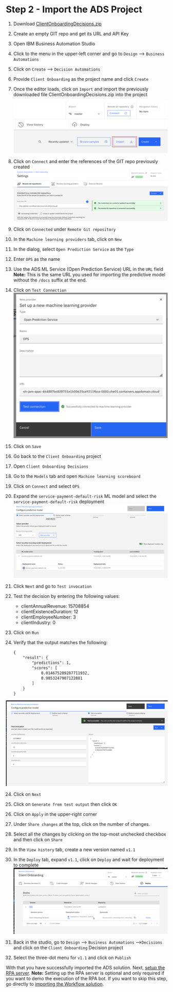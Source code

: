 # Step 2 - Import the ADS Project

1. Download [ClientOnboardingDecisions.zip](Solution%20Exports/Automation%20Decision%20Services/ClientOnboardingDecisions.zip)

2. Create an empty GIT repo and get its URL and API Key

3. Open IBM Business Automation Studio

4. Click to the menu in the upper-left corner and go to `Design` --> `Business Automations`

5. Click on `Create` --> `Decision Automations`

6. Provide `Client Onboarding` as the project name and click `Create`

7. Once the editor loads, click on `Import` and import the previously downloaded file ClientOnboardingDecisions.zip into the project

   ![ads-import](images/ads-import.png)

8. Click on `Connect` and enter the references of the GIT repo previously created ![image-2021gitconnect](images/ads-git-connect.png)

8. Click on `Connected` under `Remote Git repository`

9. In the `Machine learning providers` tab, click on `New`

10. In the dialog, select `Open Prediction Service` as the `Type`

11. Enter `OPS` as the name

13. Use the ADS ML Service (Open Prediction Service) URL in the `URL` field
    **Note:** This is the same URL you used for importing the predictive model without the `/docs` suffix at the end.

13. Click on `Test Connection`![image-2021provider](images/ads-add-provider.png)

14. Click on `Save`

15. Go back to the `Client Onboarding` project

16. Open `Client Onboarding Decisions`

17. Go to the `Models` tab and open `Machine learning scoreboard`

18. Click on `Connect` and select `OPS`

19. Expand the `service-payment-default-risk` ML model and select the `service-payment-default-risk` deployment ![image-2021connect](images/ads-connect-ml.png)


20. Click `Next` and go to `Test invocation`

21. Test the decision by entering the following values:

    - clientAnnualRevenue: 15708854
    - clientExistenceDuration: 12
    - clientEmployeeNumber: 3
    - clientIndustry: 0

22. Click on `Run`

23. Verify that the output matches the following:

    ```
    {
        "result": {
            "predictions": 1,
            "scores": [
                0.014675209287711932,
                0.9853247907122881
            ]
        }
    }
    ```


![image-2021execute](images/ads-ml-execute.png)

24. Click on `Next`
25. Click on `Generate from test output` then click `OK`
26. Click on `Apply` in the upper-right corner
27. Under `Share changes` at the top, click on the number of changes.
28. Select all the changes by clicking on the top-most unchecked checkbox and then click on `Share`
29. In the `View history` tab, create a new version named `v1.1`
30. In the `Deploy` tab, expand `v1.1`, click on `Deploy` and wait for deployment to complete![image-2021deploy](images/ads-deploy.png)


30. Back in the studio, go to `Design` --> `Business Automations` -->`Decisions` and click on the `Client Onboarding` Decision project

31. Select the three-dot menu for `v1.1` and click on `Publish`

With that you have successfully imported the ADS solution. Next, [setup the RPA server](Step%203%20-%20RPA%20Server.md).
**Note:** Setting up the RPA server is optional and only required if you want to demo the execution of the RPA bot. If you want to skip this step, go directly to [importing the Workflow solution](Step%204%20-%20Workflow%20Solution.md).
